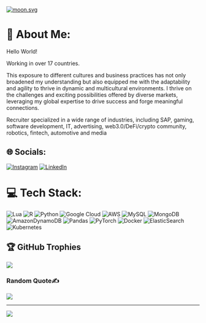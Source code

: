 <a href="https://moon-svg.minung.dev">
    <img src="https://moon-svg.minung.dev/moon.svg?size=150&theme=basic" alt="moon.svg" />
  </a>

# 💫 About Me:
Hello World!

Working in over 17 countries. 

This exposure to different cultures and business practices has not only broadened my understanding but also equipped me with the adaptability and agility to thrive in dynamic and multicultural environments. I thrive on the challenges and exciting possibilities offered by diverse markets, leveraging my global expertise to drive success and forge meaningful connections.

Recruiter specialized in a wide range of industries, including SAP, gaming, software development, IT, advertising, web3.0/DeFi/crypto community, robotics, fintech, automotive and media

## 🌐 Socials:
[![Instagram](https://img.shields.io/badge/Instagram-%23E4405F.svg?logo=Instagram&logoColor=white)](https://instagram.com/jzcastellani_) [![LinkedIn](https://img.shields.io/badge/LinkedIn-%230077B5.svg?logo=linkedin&logoColor=white)]([https://www.linkedin.com/in/josecneto2/](https://www.linkedin.com/in/josecneto2/)) 

# 💻 Tech Stack:
![Lua](https://img.shields.io/badge/lua-%232C2D72.svg?style=for-the-badge&logo=lua&logoColor=white) ![R](https://img.shields.io/badge/r-%23276DC3.svg?style=for-the-badge&logo=r&logoColor=white) ![Python](https://img.shields.io/badge/python-3670A0?style=for-the-badge&logo=python&logoColor=ffdd54) ![Google Cloud](https://img.shields.io/badge/Google%20Cloud-%234285F4.svg?style=for-the-badge&logo=google-cloud&logoColor=white) ![AWS](https://img.shields.io/badge/AWS-%23FF9900.svg?style=for-the-badge&logo=amazon-aws&logoColor=white) ![MySQL](https://img.shields.io/badge/mysql-%2300f.svg?style=for-the-badge&logo=mysql&logoColor=white) ![MongoDB](https://img.shields.io/badge/MongoDB-%234ea94b.svg?style=for-the-badge&logo=mongodb&logoColor=white) ![AmazonDynamoDB](https://img.shields.io/badge/Amazon%20DynamoDB-4053D6?style=for-the-badge&logo=Amazon%20DynamoDB&logoColor=white) ![Pandas](https://img.shields.io/badge/pandas-%23150458.svg?style=for-the-badge&logo=pandas&logoColor=white) ![PyTorch](https://img.shields.io/badge/PyTorch-%23EE4C2C.svg?style=for-the-badge&logo=PyTorch&logoColor=white) ![Docker](https://img.shields.io/badge/docker-%230db7ed.svg?style=for-the-badge&logo=docker&logoColor=white) ![ElasticSearch](https://img.shields.io/badge/-ElasticSearch-005571?style=for-the-badge&logo=elasticsearch) ![Kubernetes](https://img.shields.io/badge/kubernetes-%23326ce5.svg?style=for-the-badge&logo=kubernetes&logoColor=white)

## 🏆 GitHub Trophies
![](https://github-profile-trophy.vercel.app/?username=JoseCastellaniNeto&theme=onedark&no-frame=true&no-bg=true&margin-w=4)

### Random Quote✍️ 
![](https://quotes-github-readme.vercel.app/api?type=horizontal&theme=radical)

---
[![](https://visitcount.itsvg.in/api?id=JoseCastellaniNeto&icon=0&color=11)](https://visitcount.itsvg.in)
